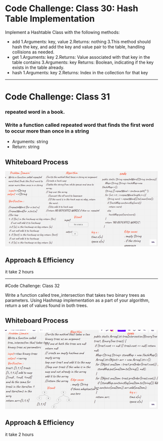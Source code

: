 
# Code Challenge: Class 30: Hash Table Implementation
Implement a Hashtable Class with the following methods:

* add
  1.Arguments: key, value
  2.Returns: nothing
  3.This method should hash the key, and add the key and value pair to the table, handling collisions as needed.
* get
  1.Arguments: key
  2.Returns: Value associated with that key in the table
    contains
  3.Arguments: key
   Returns: Boolean, indicating if the key exists in the table already.
* hash
  1.Arguments: key
  2.Returns: Index in the collection for that key
********************************************************************************************************

# Code Challenge: Class 31
### repeated word in a book.
### Write a function called repeated word that finds the first word to occur more than once in a string
* Arguments: string
* Return: string

## Whiteboard Process
<!-- Embedded whiteboard image -->
![](../img/ch31.png)
## Approach & Efficiency
<!-- What approach did you take? Why? What is the Big O space/time for this approach? -->
it take 2 hours
***************************************************************************************
#Code Challenge: Class 32

Write a function called tree_intersection that takes two binary trees as parameters.
Using Hashmap implementation as a part of your algorithm, return a set of values found in both trees.
## Whiteboard Process
<!-- Embedded whiteboard image -->
![](./img/ch32.png)
## Approach & Efficiency
<!-- What approach did you take? Why? What is the Big O space/time for this approach? -->
it take 2 hours
